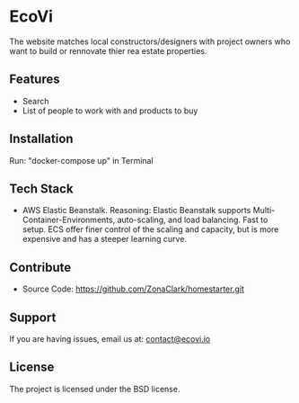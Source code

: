 # EcoVi

The website matches local constructors/designers with project owners who want to build or rennovate thier rea estate properties.

Features
------------

- Search
- List of people to work with and products to buy

Installation
------------

Run: "docker-compose up" in Terminal

Tech Stack
------------
- AWS Elastic Beanstalk. Reasoning: Elastic Beanstalk supports Multi-Container-Environments, auto-scaling, and load balancing. Fast to setup. ECS offer finer control of the scaling and capacity, but is more expensive and has a steeper learning curve.


Contribute
------------

- Source Code: https://github.com/ZonaClark/homestarter.git

Support
------------

If you are having issues, email us at: contact@ecovi.io

License
------------

The project is licensed under the BSD license.
